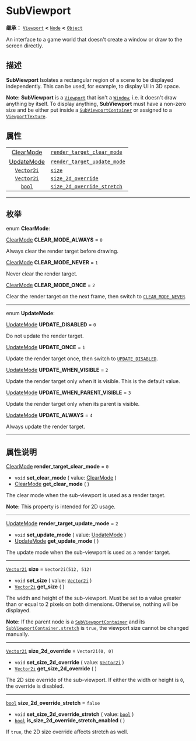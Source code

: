 <!-- ⚠ 请勿编辑本文件 ⚠ -->
<!-- 本文档使用脚本从 WeDot 引擎源码仓库生成。 -->
<!-- 生成脚本：https://github.com/WeDot-Engine/WeDot/tree/4.3/doc/tools/make_md.py； -->
<!-- 原文件：https://github.com/WeDot-Engine/WeDot/tree/4.3/doc/classes/SubViewport.xml。 -->

<div id="_class_subviewport"></div>

# SubViewport

**继承：** [`Viewport`](class_viewport.md) **<** [`Node`](class_node.md) **<** [`Object`](class_object.md)

An interface to a game world that doesn't create a window or draw to the screen directly.

## 描述

**SubViewport** Isolates a rectangular region of a scene to be displayed independently. This can be used, for example, to display UI in 3D space.

 **Note:** **SubViewport** is a [`Viewport`](class_viewport.md) that isn't a [`Window`](class_window.md), i.e. it doesn't draw anything by itself. To display anything, **SubViewport** must have a non-zero size and be either put inside a [`SubViewportContainer`](class_subviewportcontainer.md) or assigned to a [`ViewportTexture`](class_viewporttexture.md).

## 属性

|||
|:-:|:--|
| [ClearMode](#enum_subviewport_clearmode)   | [`render_target_clear_mode`](class_subviewport.md#class_subviewport_property_render_target_clear_mode)   | ``0``                  |
| [UpdateMode](#enum_subviewport_updatemode) | [`render_target_update_mode`](class_subviewport.md#class_subviewport_property_render_target_update_mode) | ``2``                  |
| [`Vector2i`](class_vector2i.md)            | [`size`](class_subviewport.md#class_subviewport_property_size)                                           | ``Vector2i(512, 512)`` |
| [`Vector2i`](class_vector2i.md)            | [`size_2d_override`](class_subviewport.md#class_subviewport_property_size_2d_override)                   | ``Vector2i(0, 0)``     |
| [`bool`](class_bool.md)                    | [`size_2d_override_stretch`](class_subviewport.md#class_subviewport_property_size_2d_override_stretch)   | ``false``              |

<!-- rst-class:: classref-section-separator -->

---

## 枚举

<div id="_class_enum_subviewport_clearmode"></div>

enum **ClearMode**: <div id="enum_subviewport_clearmode"></div>

<div id="_class_subviewport_constant_clear_mode_always"></div>

[ClearMode](#enum_subviewport_clearmode) **CLEAR_MODE_ALWAYS** = ``0``

Always clear the render target before drawing.

<div id="_class_subviewport_constant_clear_mode_never"></div>

[ClearMode](#enum_subviewport_clearmode) **CLEAR_MODE_NEVER** = ``1``

Never clear the render target.

<div id="_class_subviewport_constant_clear_mode_once"></div>

[ClearMode](#enum_subviewport_clearmode) **CLEAR_MODE_ONCE** = ``2``

Clear the render target on the next frame, then switch to [`CLEAR_MODE_NEVER`](class_subviewport.md#class_subviewport_constant_clear_mode_never).

<!-- rst-class:: classref-item-separator -->

---

<div id="_class_enum_subviewport_updatemode"></div>

enum **UpdateMode**: <div id="enum_subviewport_updatemode"></div>

<div id="_class_subviewport_constant_update_disabled"></div>

[UpdateMode](#enum_subviewport_updatemode) **UPDATE_DISABLED** = ``0``

Do not update the render target.

<div id="_class_subviewport_constant_update_once"></div>

[UpdateMode](#enum_subviewport_updatemode) **UPDATE_ONCE** = ``1``

Update the render target once, then switch to [`UPDATE_DISABLED`](class_subviewport.md#class_subviewport_constant_update_disabled).

<div id="_class_subviewport_constant_update_when_visible"></div>

[UpdateMode](#enum_subviewport_updatemode) **UPDATE_WHEN_VISIBLE** = ``2``

Update the render target only when it is visible. This is the default value.

<div id="_class_subviewport_constant_update_when_parent_visible"></div>

[UpdateMode](#enum_subviewport_updatemode) **UPDATE_WHEN_PARENT_VISIBLE** = ``3``

Update the render target only when its parent is visible.

<div id="_class_subviewport_constant_update_always"></div>

[UpdateMode](#enum_subviewport_updatemode) **UPDATE_ALWAYS** = ``4``

Always update the render target.

<!-- rst-class:: classref-section-separator -->

---

## 属性说明

<div id="_class_subviewport_property_render_target_clear_mode"></div>

[ClearMode](#enum_subviewport_clearmode) **render_target_clear_mode** = ``0`` <div id="class_subviewport_property_render_target_clear_mode"></div>

- `void` **set_clear_mode** ( value: [ClearMode](#enum_subviewport_clearmode) )
- [ClearMode](#enum_subviewport_clearmode) **get_clear_mode** ( )

The clear mode when the sub-viewport is used as a render target.

 **Note:** This property is intended for 2D usage.

<!-- rst-class:: classref-item-separator -->

---

<div id="_class_subviewport_property_render_target_update_mode"></div>

[UpdateMode](#enum_subviewport_updatemode) **render_target_update_mode** = ``2`` <div id="class_subviewport_property_render_target_update_mode"></div>

- `void` **set_update_mode** ( value: [UpdateMode](#enum_subviewport_updatemode) )
- [UpdateMode](#enum_subviewport_updatemode) **get_update_mode** ( )

The update mode when the sub-viewport is used as a render target.

<!-- rst-class:: classref-item-separator -->

---

<div id="_class_subviewport_property_size"></div>

[`Vector2i`](class_vector2i.md) **size** = ``Vector2i(512, 512)`` <div id="class_subviewport_property_size"></div>

- `void` **set_size** ( value: [`Vector2i`](class_vector2i.md) )
- [`Vector2i`](class_vector2i.md) **get_size** ( )

The width and height of the sub-viewport. Must be set to a value greater than or equal to 2 pixels on both dimensions. Otherwise, nothing will be displayed.

 **Note:** If the parent node is a [`SubViewportContainer`](class_subviewportcontainer.md) and its [`SubViewportContainer.stretch`](class_subviewportcontainer.md#class_subviewportcontainer_property_stretch) is `true`, the viewport size cannot be changed manually.

<!-- rst-class:: classref-item-separator -->

---

<div id="_class_subviewport_property_size_2d_override"></div>

[`Vector2i`](class_vector2i.md) **size_2d_override** = ``Vector2i(0, 0)`` <div id="class_subviewport_property_size_2d_override"></div>

- `void` **set_size_2d_override** ( value: [`Vector2i`](class_vector2i.md) )
- [`Vector2i`](class_vector2i.md) **get_size_2d_override** ( )

The 2D size override of the sub-viewport. If either the width or height is `0`, the override is disabled.

<!-- rst-class:: classref-item-separator -->

---

<div id="_class_subviewport_property_size_2d_override_stretch"></div>

[`bool`](class_bool.md) **size_2d_override_stretch** = ``false`` <div id="class_subviewport_property_size_2d_override_stretch"></div>

- `void` **set_size_2d_override_stretch** ( value: [`bool`](class_bool.md) )
- [`bool`](class_bool.md) **is_size_2d_override_stretch_enabled** ( )

If `true`, the 2D size override affects stretch as well.

[^virtual]: 本方法通常需要用户覆盖才能生效。
[^const]: 本方法无副作用，不会修改该实例的任何成员变量。
[^vararg]: 本方法除了能接受在此处描述的参数外，还能够继续接受任意数量的参数。
[^constructor]: 本方法用于构造某个类型。
[^static]: 调用本方法无需实例，可直接使用类名进行调用。
[^operator]: 本方法描述的是使用本类型作为左操作数的有效运算符。
[^bitfield]: 这个值是由下列位标志构成位掩码的整数。
[^void]: 无返回值。
